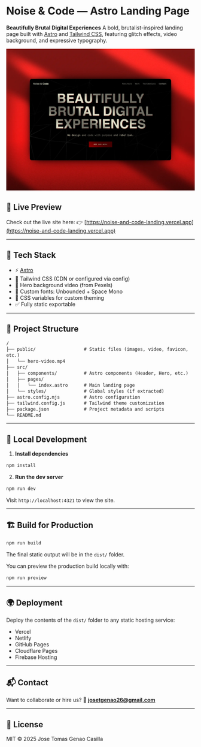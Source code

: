 # Noise & Code — Astro Landing Page

**Beautifully Brutal Digital Experiences**
A bold, brutalist-inspired landing page built with [Astro](https://astro.build/) and [Tailwind CSS](https://tailwindcss.com/), featuring glitch effects, video background, and expressive typography.

![Preview](./screenshot.webp)

## 📸 Live Preview

Check out the live site here:
👉 [https://noise-and-code-landing.vercel.app](https://noise-and-code-landing.vercel.app)

---

## 🚀 Tech Stack

- ⚡ [Astro](https://astro.build/)
- 🎨 Tailwind CSS (CDN or configured via config)
- 🎥 Hero background video (from Pexels)
- 🧠 Custom fonts: Unbounded + Space Mono
- 🌈 CSS variables for custom theming
- ✅ Fully static exportable

---

## 📁 Project Structure

```
/
├── public/                  # Static files (images, video, favicon, etc.)
│   └── hero-video.mp4
├── src/
│   ├── components/          # Astro components (Header, Hero, etc.)
│   ├── pages/
│   │   └── index.astro      # Main landing page
│   └── styles/              # Global styles (if extracted)
├── astro.config.mjs         # Astro configuration
├── tailwind.config.js       # Tailwind theme customization
├── package.json             # Project metadata and scripts
└── README.md
```

---

## 🧪 Local Development

1. **Install dependencies**

```bash
npm install
```

2. **Run the dev server**

```bash
npm run dev
```

Visit `http://localhost:4321` to view the site.

---

## 🏗️ Build for Production

```bash
npm run build
```

The final static output will be in the `dist/` folder.

You can preview the production build locally with:

```bash
npm run preview
```

---

## 🌍 Deployment

Deploy the contents of the `dist/` folder to any static hosting service:

- Vercel
- Netlify
- GitHub Pages
- Cloudflare Pages
- Firebase Hosting

---

## 📬 Contact

Want to collaborate or hire us?
📩 **josetgenao26@gmail.com**

---

## 📄 License

MIT © 2025 Jose Tomas Genao Casilla
